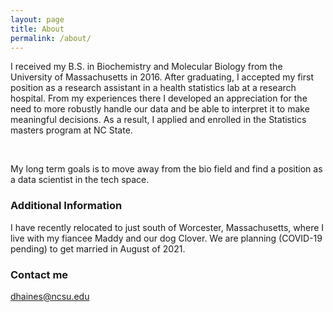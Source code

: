 ```yaml
---
layout: page
title: About
permalink: /about/
---
```


I received my B.S. in Biochemistry and Molecular Biology from the University of Massachusetts in 2016. After graduating, I accepted my first position as a research assistant in a health statistics lab at a research hospital. From my experiences there I developed an appreciation for the need to more robustly handle our data and be able to interpret it to make meaningful decisions. As a result, I applied and enrolled in the Statistics masters program at NC State. 

<br>

My long term goals is to move away from the bio field and find a position as a data scientist in the tech space.

### Additional Information

I have recently relocated to just south of Worcester, Massachusetts, where I live with my fiancee Maddy and our dog Clover. We are planning (COVID-19 pending) to get married in August of 2021.

### Contact me

[dhaines@ncsu.edu](mailto:dhaines@ncsu.edu)
